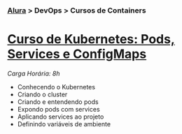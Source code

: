 ### [Alura](https://cursos.alura.com.br/) > DevOps > Cursos de Containers
# [Curso de Kubernetes: Pods, Services e ConfigMaps](https://cursos.alura.com.br/course/kubernetes-pods-services-configmap)

*Carga Horária: 8h*

- Conhecendo o Kubernetes 
- Criando o cluster
- Criando e entendendo pods
- Expondo pods com services
- Aplicando services ao projeto
- Definindo variáveis de ambiente

